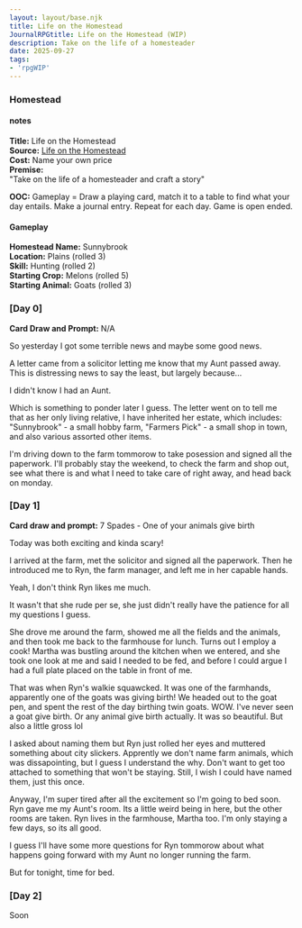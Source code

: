 ```yaml
---
layout: layout/base.njk
title: Life on the Homestead
JournalRPGtitle: Life on the Homestead (WIP)
description: Take on the life of a homesteader 
date: 2025-09-27
tags:  
- 'rpgWIP'
---
```


<div class="textbox">

### Homestead

#### notes 
**Title:**  Life on the Homestead   
**Source:** [Life on the Homestead](https://tsfatal.itch.io/life-on-the-homestead)    
**Cost:** Name your own price    
**Premise:**      
"Take on the life of a homesteader and craft a story" 

<strong>OOC:</strong> Gameplay = Draw a playing card, match it to a table to find what your day entails. Make a journal entry. Repeat for each day. Game is open ended.  

#### Gameplay

<strong>Homestead Name:</strong> Sunnybrook  
<strong>Location:</strong> Plains (rolled 3)   
<strong>Skill:</strong> Hunting (rolled 2)  
<strong>Starting Crop:</strong> Melons (rolled 5)   
<strong>Starting Animal:</strong> Goats (rolled 3)  

### [Day 0]

<strong>Card Draw and Prompt:</strong> N/A 

So yesterday I got some terrible news and maybe some good news. 

A letter came from a solicitor letting me know that my Aunt passed away. This is distressing news to say the least, but largely because... 

I didn't know I had an Aunt. 

Which is something to ponder later I guess. The letter went on to tell me that as her only living relative, I have inherited her estate, which includes: "Sunnybrook" - a small hobby farm, "Farmers Pick" - a small shop in town, and also various assorted other items. 

I'm driving down to the farm tommorow to take posession and signed all the paperwork. I'll probably stay the weekend, to check the farm and shop out, see what there is and what I need to take care of right away, and head back on monday. 
 

### [Day 1]

<strong>Card draw and prompt:</strong> 7 Spades - One of your animals give birth

Today was both exciting and kinda scary! 

I arrived at the farm, met the solicitor and signed all the paperwork. Then he introduced me to Ryn, the farm manager, and left me in her capable hands. 

Yeah, I don't think Ryn likes me much. 

It wasn't that she rude per se, she just didn't really have the patience for all my questions I guess. 

She drove me around the farm, showed me all the fields and the animals, and then took me back to the farmhouse for lunch. Turns out I employ a cook! Martha was bustling around the kitchen when we entered, and she took one look at me and said I needed to be fed, and before I could argue I had a full plate placed on the table in front of me. 

That was when Ryn's walkie squawcked. It was one of the farmhands, apparently one of the goats was giving birth! We headed out to the goat pen, and spent the rest of the day birthing twin goats. WOW. I've never seen a goat give birth. Or any animal give birth actually. It was so beautiful. But also a little gross lol 

I asked about naming them but Ryn just rolled her eyes and muttered something about city slickers. Apprently we don't name farm animals, which was dissapointing, but I guess I understand the why. Don't want to get too attached to something that won't be staying. Still, I wish I could have named them, just this once. 

Anyway, I'm super tired after all the excitement so I'm going to bed soon. Ryn gave me my Aunt's room. Its a little weird being in here, but the other rooms are taken. Ryn lives in the farmhouse, Martha too. I'm only staying a few days, so its all good. 

I guess I'll have some more questions for Ryn tommorow about what happens going forward with my Aunt no longer running the farm. 

But for tonight, time for bed. 


### [Day 2]

Soon

</div>